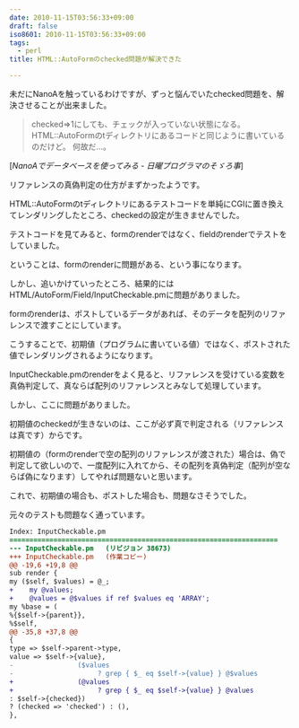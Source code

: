 ```yaml
---
date: 2010-11-15T03:56:33+09:00
draft: false
iso8601: 2010-11-15T03:56:33+09:00
tags:
  - perl
title: HTML::AutoFormのchecked問題が解決できた

---
```


未だにNanoAを触っているわけですが、ずっと悩んでいたchecked問題を、解決させることが出来ました。

<blockquote cite="http://weblog.nqou.net/archives/20100214213041.html" title="NanoAでデータベースを使ってみる - 日曜プログラマのそゞろ事" class="blockquote"><p>checked=>1にしても、チェックが入っていない状態になる。  HTML::AutoFormのtディレクトリにあるコードと同じように書いているのだけど。  何故だ&#133;。</p></blockquote><div class="cite">[<cite>NanoAでデータベースを使ってみる - 日曜プログラマのそゞろ事</cite>]</div>

リファレンスの真偽判定の仕方がまずかったようです。

HTML::AutoFormのtディレクトリにあるテストコードを単純にCGIに置き換えてレンダリングしたところ、checkedの設定が生きませんでした。

テストコードを見てみると、formのrenderではなく、fieldのrenderでテストをしていました。

ということは、formのrenderに問題がある、という事になります。

しかし、追いかけていったところ、結果的にはHTML/AutoForm/Field/InputCheckable.pmに問題がありました。

formのrenderは、ポストしているデータがあれば、そのデータを配列のリファレンスで渡すことにしています。

こうすることで、初期値（プログラムに書いている値）ではなく、ポストされた値でレンダリングされるようになります。

InputCheckable.pmのrenderをよく見ると、リファレンスを受けている変数を真偽判定して、真ならば配列のリファレンスとみなして処理しています。

しかし、ここに問題がありました。

初期値のcheckedが生きないのは、ここが必ず真で判定される（リファレンスは真です）からです。

初期値の（formのrenderで空の配列のリファレンスが渡された）場合は、偽で判定して欲しいので、一度配列に入れてから、その配列を真偽判定（配列が空ならば偽になります）してやれば問題ないと思います。

これで、初期値の場合も、ポストした場合も、問題なさそうでした。

元々のテストも問題なく通っています。

```diff
Index: InputCheckable.pm
===================================================================
--- InputCheckable.pm	(リビジョン 38673)
+++ InputCheckable.pm	(作業コピー)
@@ -19,6 +19,8 @@
sub render {
my ($self, $values) = @_;
+    my @values;
+    @values = @$values if ref $values eq 'ARRAY';
my %base = (
%{$self->{parent}},
%$self,
@@ -35,8 +37,8 @@
{
type => $self->parent->type,
value => $self->{value},
-                ($values
-                     ? grep { $_ eq $self->{value} } @$values
+                (@values
+                     ? grep { $_ eq $self->{value} } @values
: $self->{checked})
? (checked => 'checked') : (),
},
```
